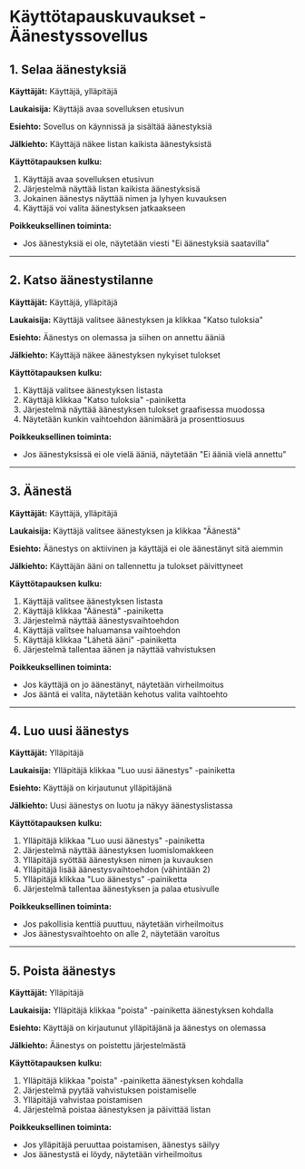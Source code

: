 # Käyttötapauskuvaukset - Äänestyssovellus 

## 1. Selaa äänestyksiä

**Käyttäjät:** Käyttäjä, ylläpitäjä

**Laukaisija:** Käyttäjä avaa sovelluksen etusivun

**Esiehto:** Sovellus on käynnissä ja sisältää äänestyksiä

**Jälkiehto:** Käyttäjä näkee listan kaikista äänestyksistä

**Käyttötapauksen kulku:**
1. Käyttäjä avaa sovelluksen etusivun
2. Järjestelmä näyttää listan kaikista äänestyksisä
3. Jokainen äänestys näyttää nimen ja lyhyen kuvauksen
4. Käyttäjä voi valita äänestyksen jatkaakseen

**Poikkeuksellinen toiminta:**
- Jos äänestyksiä ei ole, näytetään viesti "Ei äänestyksiä saatavilla"

---

## 2. Katso äänestystilanne

**Käyttäjät:** Käyttäjä, ylläpitäjä

**Laukaisija:** Käyttäjä valitsee äänestyksen ja klikkaa "Katso tuloksia"

**Esiehto:** Äänestys on olemassa ja siihen on annettu ääniä

**Jälkiehto:** Käyttäjä näkee äänestyksen nykyiset tulokset

**Käyttötapauksen kulku:**
1. Käyttäjä valitsee äänestyksen listasta
2. Käyttäjä klikkaa "Katso tuloksia" -painiketta
3. Järjestelmä näyttää äänestyksen tulokset graafisessa muodossa
4. Näytetään kunkin vaihtoehdon äänimäärä ja prosenttiosuus

**Poikkeuksellinen toiminta:**
- Jos äänestyksissä ei ole vielä ääniä, näytetään "Ei ääniä vielä annettu"

---

## 3. Äänestä

**Käyttäjät:** Käyttäjä, ylläpitäjä

**Laukaisija:** Käyttäjä valitsee äänestyksen ja klikkaa "Äänestä"

**Esiehto:** Äänestys on aktiivinen ja käyttäjä ei ole äänestänyt sitä aiemmin

**Jälkiehto:** Käyttäjän ääni on tallennettu ja tulokset päivittyneet

**Käyttötapauksen kulku:**
1. Käyttäjä valitsee äänestyksen listasta
2. Käyttäjä klikkaa "Äänestä" -painiketta
3. Järjestelmä näyttää äänestysvaihtoehdon
4. Käyttäjä valitsee haluamansa vaihtoehdon
5. Käyttäjä klikkaa "Lähetä ääni" -painiketta
6. Järjestelmä tallentaa äänen ja näyttää vahvistuksen

**Poikkeuksellinen toiminta:**
- Jos käyttäjä on jo äänestänyt, näytetään virheilmoitus
- Jos ääntä ei valita, näytetään kehotus valita vaihtoehto

---

## 4. Luo uusi äänestys

**Käyttäjät:** Ylläpitäjä

**Laukaisija:** Ylläpitäjä klikkaa "Luo uusi äänestys" -painiketta

**Esiehto:** Käyttäjä on kirjautunut ylläpitäjänä

**Jälkiehto:** Uusi äänestys on luotu ja näkyy äänestyslistassa

**Käyttötapauksen kulku:**
1. Ylläpitäjä klikkaa "Luo uusi äänestys" -painiketta
2. Järjestelmä näyttää äänestyksen luomislomakkeen
3. Ylläpitäjä syöttää äänestyksen nimen ja kuvauksen
4. Ylläpitäjä lisää äänestysvaihtoehdon (vähintään 2)
5. Ylläpitäjä klikkaa "Luo äänestys" -painiketta
6. Järjestelmä tallentaa äänestyksen ja palaa etusivulle

**Poikkeuksellinen toiminta:**
- Jos pakollisia kenttiä puuttuu, näytetään virheilmoitus
- Jos äänestysvaihtoehto on alle 2, näytetään varoitus

---

## 5. Poista äänestys

**Käyttäjät:** Ylläpitäjä

**Laukaisija:** Ylläpitäjä klikkaa "poista" -painiketta äänestyksen kohdalla

**Esiehto:** Käyttäjä on kirjautunut ylläpitäjänä ja äänestys on olemassa

**Jälkiehto:** Äänestys on poistettu järjestelmästä

**Käyttötapauksen kulku:**
1. Ylläpitäjä klikkaa "poista" -painiketta äänestyksen kohdalla
2. Järjestelmä pyytää vahvistuksen poistamiselle
3. Ylläpitäjä vahvistaa poistamisen
4. Järjestelmä poistaa äänestyksen ja päivittää listan

**Poikkeuksellinen toiminta:**
- Jos ylläpitäjä peruuttaa poistamisen, äänestys säilyy
- Jos äänestystä ei löydy, näytetään virheilmoitus
